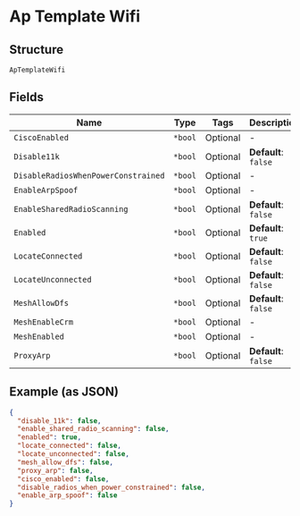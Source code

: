 
# Ap Template Wifi

## Structure

`ApTemplateWifi`

## Fields

| Name | Type | Tags | Description |
|  --- | --- | --- | --- |
| `CiscoEnabled` | `*bool` | Optional | - |
| `Disable11k` | `*bool` | Optional | **Default**: `false` |
| `DisableRadiosWhenPowerConstrained` | `*bool` | Optional | - |
| `EnableArpSpoof` | `*bool` | Optional | - |
| `EnableSharedRadioScanning` | `*bool` | Optional | **Default**: `false` |
| `Enabled` | `*bool` | Optional | **Default**: `true` |
| `LocateConnected` | `*bool` | Optional | **Default**: `false` |
| `LocateUnconnected` | `*bool` | Optional | **Default**: `false` |
| `MeshAllowDfs` | `*bool` | Optional | **Default**: `false` |
| `MeshEnableCrm` | `*bool` | Optional | - |
| `MeshEnabled` | `*bool` | Optional | - |
| `ProxyArp` | `*bool` | Optional | **Default**: `false` |

## Example (as JSON)

```json
{
  "disable_11k": false,
  "enable_shared_radio_scanning": false,
  "enabled": true,
  "locate_connected": false,
  "locate_unconnected": false,
  "mesh_allow_dfs": false,
  "proxy_arp": false,
  "cisco_enabled": false,
  "disable_radios_when_power_constrained": false,
  "enable_arp_spoof": false
}
```

